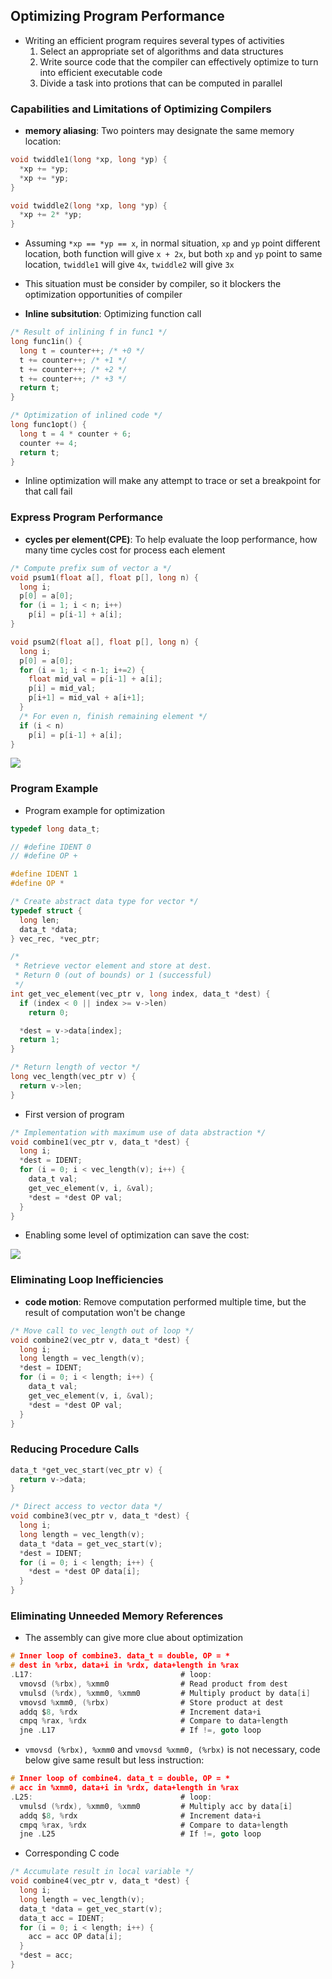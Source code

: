 ## Optimizing Program Performance

- Writing an efficient program requires several types of activities
  1. Select an appropriate set of algorithms and data structures
  2. Write source code that the compiler can effectively optimize to turn into efficient executable code
  3. Divide a task  into protions that can be computed in parallel

### Capabilities and Limitations of Optimizing Compilers

- **memory aliasing**: Two pointers may designate the same memory location:

```c
void twiddle1(long *xp, long *yp) {
  *xp += *yp;
  *xp += *yp;
}

void twiddle2(long *xp, long *yp) {
  *xp += 2* *yp;
}
```

- Assuming `*xp == *yp == x`, in normal situation, `xp` and `yp` point different location, both function will give `x + 2x`, but both `xp` and `yp` point to same location, `twiddle1` will give `4x`, `twiddle2` will give `3x`
- This situation must be consider by compiler, so it blockers the optimization opportunities of compiler

- **Inline subsitution**: Optimizing function call

```c
/* Result of inlining f in func1 */
long func1in() {
  long t = counter++; /* +0 */
  t += counter++; /* +1 */
  t += counter++; /* +2 */
  t += counter++; /* +3 */
  return t;
}

/* Optimization of inlined code */
long func1opt() {
  long t = 4 * counter + 6;
  counter += 4;
  return t;
}
```

- Inline optimization will make any attempt to trace or set a breakpoint for that call fail

### Express Program Performance

- **cycles per element(CPE)**: To help evaluate the loop performance, how many time cycles cost for process each element

```c
/* Compute prefix sum of vector a */
void psum1(float a[], float p[], long n) {
  long i;
  p[0] = a[0];
  for (i = 1; i < n; i++)
    p[i] = p[i-1] + a[i];
}
```

```c
void psum2(float a[], float p[], long n) {
  long i;
  p[0] = a[0];
  for (i = 1; i < n-1; i+=2) {
    float mid_val = p[i-1] + a[i];
    p[i] = mid_val;
    p[i+1] = mid_val + a[i+1];
  }
  /* For even n, finish remaining element */
  if (i < n)
    p[i] = p[i-1] + a[i];
}
```

![](./performace_of_prefixsum_func.png)

### Program Example

- Program example for optimization

```c
typedef long data_t;

// #define IDENT 0
// #define OP +

#define IDENT 1
#define OP *

/* Create abstract data type for vector */
typedef struct {
  long len;
  data_t *data;
} vec_rec, *vec_ptr;

/*
 * Retrieve vector element and store at dest.
 * Return 0 (out of bounds) or 1 (successful)
 */
int get_vec_element(vec_ptr v, long index, data_t *dest) {
  if (index < 0 || index >= v->len)
    return 0;

  *dest = v->data[index];
  return 1;
}

/* Return length of vector */
long vec_length(vec_ptr v) {
  return v->len;
}
```

- First version of program

```c
/* Implementation with maximum use of data abstraction */
void combine1(vec_ptr v, data_t *dest) {
  long i;
  *dest = IDENT;
  for (i = 0; i < vec_length(v); i++) {
    data_t val;
    get_vec_element(v, i, &val);
    *dest = *dest OP val;
  }
}
```

- Enabling some level of optimization can save the cost:

![](./program_example_cpe.png)

### Eliminating Loop Inefficiencies

- **code motion**: Remove computation performed multiple time, but the result of computation won't be change

```c
/* Move call to vec_length out of loop */
void combine2(vec_ptr v, data_t *dest) {
  long i;
  long length = vec_length(v);
  *dest = IDENT;
  for (i = 0; i < length; i++) {
    data_t val;
    get_vec_element(v, i, &val);
    *dest = *dest OP val;
  }
}
```

### Reducing Procedure Calls

```c
data_t *get_vec_start(vec_ptr v) {
  return v->data;
}

/* Direct access to vector data */
void combine3(vec_ptr v, data_t *dest) {
  long i;
  long length = vec_length(v);
  data_t *data = get_vec_start(v);
  *dest = IDENT;
  for (i = 0; i < length; i++) {
    *dest = *dest OP data[i];
  }
}
```

### Eliminating Unneeded Memory References

- The assembly can give more clue about optimization

```c
# Inner loop of combine3. data_t = double, OP = *
# dest in %rbx, data+i in %rdx, data+length in %rax
.L17:                                 # loop:
  vmovsd (%rbx), %xmm0                # Read product from dest
  vmulsd (%rdx), %xmm0, %xmm0         # Multiply product by data[i]
  vmovsd %xmm0, (%rbx)                # Store product at dest
  addq $8, %rdx                       # Increment data+i
  cmpq %rax, %rdx                     # Compare to data+length
  jne .L17                            # If !=, goto loop
```

- `vmovsd (%rbx), %xmm0` and `vmovsd %xmm0, (%rbx)` is not necessary, code below give same result but less instruction:

```c
# Inner loop of combine4. data_t = double, OP = *
# acc in %xmm0, data+i in %rdx, data+length in %rax
.L25:                                 # loop:
  vmulsd (%rdx), %xmm0, %xmm0         # Multiply acc by data[i]
  addq $8, %rdx                       # Increment data+i
  cmpq %rax, %rdx                     # Compare to data+length
  jne .L25                            # If !=, goto loop
```

- Corresponding C code

```c
/* Accumulate result in local variable */
void combine4(vec_ptr v, data_t *dest) {
  long i;
  long length = vec_length(v);
  data_t *data = get_vec_start(v);
  data_t acc = IDENT;
  for (i = 0; i < length; i++) {
    acc = acc OP data[i];
  }
  *dest = acc;
}
```
